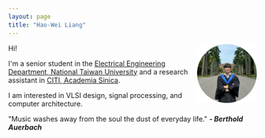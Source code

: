 ```yaml
---
layout: page
title: "Hao-Wei Liang"
---
```


<img src="/assets/NTU-square.png" alt="Cover" width="24%" align='right'/>

Hi!

I'm a senior student in the [Electrical Engineering Department, National Taiwan University](https://web.ee.ntu.edu.tw/) and a research assistant in [CITI,  Academia Sinica](https://www.citi.sinica.edu.tw/). 

I am interested in VLSI design, signal processing, and computer architecture.

"Music washes away from the soul the dust of everyday life." **- _Berthold Auerbach_**
